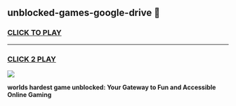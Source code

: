 
## unblocked-games-google-drive 👋
<h3>
<a href="https://premium.freeplayer.one?title=unblocked-games-google-drive&ref=14F">CLICK TO PLAY</a></h3>
<hr>

<h3>
<a href="https://premium.freeplayer.one?title=unblocked-games-google-drive&ref=14F">CLICK 2 PLAY</a>
  
</h3>

<a href="https://premium.freeplayer.one?title=unblocked-games-google-drive&ref=12F/"><img src="https://clearcache.store/games.png"></a>


**worlds hardest game unblocked: Your Gateway to Fun and Accessible Online Gaming**
